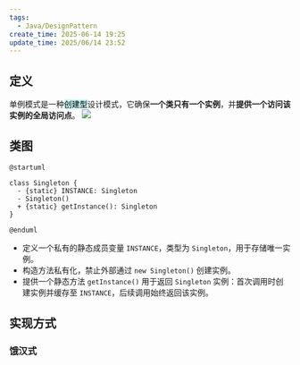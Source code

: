 ```yaml
---
tags:
  - Java/DesignPattern
create_time: 2025-06-14 19:25
update_time: 2025/06/14 23:52
---
```


## 定义

单例模式是一种<mark style="background: #ABF7F7A6;">创建型</mark>设计模式，它确保**一个类只有一个实例**，并**提供一个访问该实例的全局访问点**。
![](https://img.xiaorang.fun/202506142338281.png)

## 类图

```plantuml
@startuml

class Singleton {
  - {static} INSTANCE: Singleton
  - Singleton()
  + {static} getInstance(): Singleton
}

@enduml
```

- 定义一个私有的静态成员变量 `INSTANCE`，类型为 `Singleton`，用于存储唯一实例。
- 构造方法私有化，禁止外部通过 `new Singleton()` 创建实例。
- 提供一个静态方法 `getInstance()` 用于返回 `Singleton` 实例：首次调用时创建实例并缓存至 `INSTANCE`，后续调用始终返回该实例。

## 实现方式

### 饿汉式
